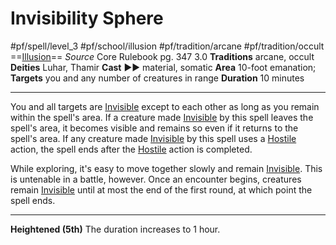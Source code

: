 # Invisibility Sphere
#pf/spell/level_3 #pf/school/illusion #pf/tradition/arcane #pf/tradition/occult
==[Illusion](../../../Traits/Illusion.md)==
*Source* Core Rulebook pg. 347 3.0
**Traditions** arcane, occult
**Deities** Luhar, Thamir
**Cast** ►► material, somatic
**Area** 10-foot emanation; **Targets** you and any number of creatures in range
**Duration** 10 minutes

---
You and all targets are [Invisible](../../../Conditions/Invisible.md) except to each other as long as you remain within the spell's area. If a creature made [Invisible](../../../Conditions/Invisible.md) by this spell leaves the spell's area, it becomes visible and remains so even if it returns to the spell's area. If any creature made [Invisible](../../../Conditions/Invisible.md) by this spell uses a [Hostile](../../../Conditions/Hostile.md) action, the spell ends after the [Hostile](../../../Conditions/Hostile.md) action is completed.

While exploring, it's easy to move together slowly and remain [Invisible](../../../Conditions/Invisible.md). This is untenable in a battle, however. Once an encounter begins, creatures remain [Invisible](../../../Conditions/Invisible.md) until at most the end of the first round, at which point the spell ends.

<hr>

**Heightened (5th)** The duration increases to 1 hour.
